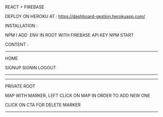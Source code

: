 REACT + FIREBASE

DEPLOY ON HEROKU AT : https://dashboard-gestion.herokuapp.com/

INSTALLATION :

NPM I
ADD .ENV IN ROOT WITH FIREBASE API KEY
NPM START

CONTENT :

---

HOME

SIGNUP
SIGNIN
LOGOUT

---

---

PRIVATE ROOT

MAP WITH MARKER, LEFT CLICK ON MAP IN ORDER TO ADD NEW ONE

CLICK ON CTA FOR DELETE MARKER

---
